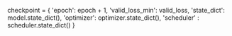 checkpoint = {
                 'epoch': epoch + 1,
                    'valid_loss_min': valid_loss,
                    'state_dict': model.state_dict(),
                    'optimizer': optimizer.state_dict(),
                    'scheduler' : scheduler.state_dict()
                }
